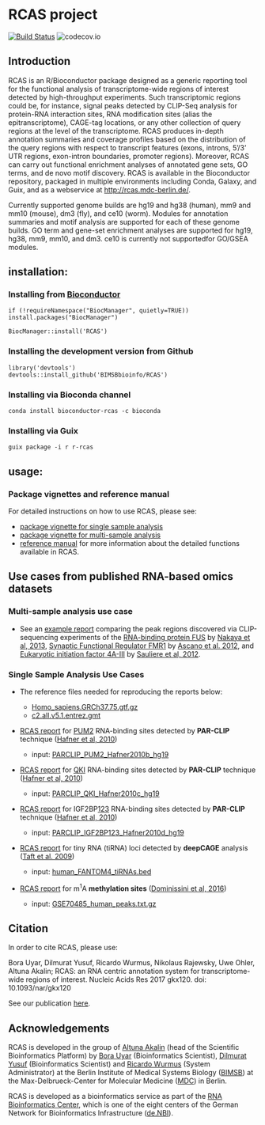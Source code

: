 # RCAS project

[![Build Status](https://travis-ci.org/BIMSBbioinfo/RCAS.svg?branch=master)](https://travis-ci.org/BIMSBbioinfo/RCAS)
![codecov.io](https://codecov.io/github/BIMSBbioinfo/RCAS/coverage.svg?branch=master)

## Introduction

RCAS is an R/Bioconductor package designed as a generic reporting tool
for the functional analysis of transcriptome-wide regions of interest detected
by high-throughput experiments. Such transcriptomic regions could be,
for instance, signal peaks detected by CLIP-Seq analysis for protein-RNA
interaction sites, RNA modification sites (alias the epitranscriptome),
CAGE-tag locations, or any other collection of query regions at the level of
the transcriptome. RCAS produces in-depth annotation summaries and
coverage profiles based on the distribution of the query regions with respect
to transcript features (exons, introns, 5’/3’ UTR regions, exon-intron
boundaries, promoter regions). Moreover, RCAS can carry out functional
enrichment analyses of annotated gene sets, GO terms, and de novo motif
discovery. RCAS is available in the Bioconductor repository, packaged in multiple
environments including Conda, Galaxy, and Guix, and as a webservice
at http://rcas.mdc-berlin.de/.

Currently supported genome builds are hg19 and hg38 (human), mm9 and mm10 (mouse), dm3 (fly), and ce10 (worm). 
Modules for annotation summaries and motif analysis are supported for each of these genome  builds. 
GO term and gene-set enrichment analyses are supported for hg19, hg38, mm9, mm10, and dm3. ce10 is currently not supportedfor GO/GSEA modules. 

## installation:

### Installing from [Bioconductor](http://bioconductor.org/packages/3.4/bioc/html/RCAS.html)
`if (!requireNamespace("BiocManager", quietly=TRUE))`
    `install.packages("BiocManager")`

`BiocManager::install('RCAS')`

### Installing the development version from Github
```
library('devtools')
devtools::install_github('BIMSBbioinfo/RCAS')
```

### Installing via Bioconda channel

`conda install bioconductor-rcas -c bioconda`

### Installing via Guix

`guix package -i r r-rcas`

## usage:

### Package vignettes and reference manual

For detailed instructions on how to use RCAS, please see: 
  - [package vignette for single sample analysis](http://bioconductor.org/packages/release/bioc/vignettes/RCAS/inst/doc/RCAS.vignette.html) 
  - [package vignette for multi-sample analysis](http://bioconductor.org/packages/release/bioc/vignettes/RCAS/inst/doc/RCAS.metaAnalysis.vignette.html)
  - [reference manual](http://bioconductor.org/packages/3.4/bioc/manuals/RCAS/man/RCAS.pdf) for more information about the detailed functions available in RCAS.

## Use cases from published RNA-based omics datasets

### Multi-sample analysis use case

- See an [example report](https://bimsbstatic.mdc-berlin.de/akalin/buyar/RCAS/1.4.2/RCAS.html) comparing the peak regions discovered via CLIP-sequencing experiments of the [RNA-binding protein FUS](http://www.uniprot.org/uniprot/P35637) by [Nakaya et al, 2013](https://www.ncbi.nlm.nih.gov/pubmed/23389473), [Synaptic Functional Regulator FMR1](http://www.uniprot.org/uniprot/Q06787) by [Ascano et al. 2012](https://www.ncbi.nlm.nih.gov/pubmed/23235829), and [Eukaryotic initiation factor 4A-III](http://www.uniprot.org/uniprot/P38919) by [Sauliere et al, 2012](https://www.ncbi.nlm.nih.gov/pubmed/23085716).


### Single Sample Analysis Use Cases

- The reference files needed for reproducing the reports below:
    - [Homo_sapiens.GRCh37.75.gtf.gz]( http://ftp.ensembl.org/pub/release-75/gtf/homo_sapiens/Homo_sapiens.GRCh37.75.gtf.gz)
    - [c2.all.v5.1.entrez.gmt](http://software.broadinstitute.org/gsea/msigdb/download_file.jsp?filePath=/resources/msigdb/5.1/c2.all.v5.1.entrez.gmt)

- [RCAS report](https://bimsbstatic.mdc-berlin.de/akalin/buyar/RCAS/1.1.1/PARCLIP_PUM2_Hafner2010b_hg19.bed.RCAS.report.html) for [PUM2](http://www.uniprot.org/uniprot/Q8TB72) RNA-binding sites detected by **PAR-CLIP** technique ([Hafner et al, 2010](https://www.ncbi.nlm.nih.gov/pubmed/20371350))
  - input:  [PARCLIP_PUM2_Hafner2010b_hg19](http://dorina.mdc-berlin.de/api/v1.0/download/regulator/hg19/PARCLIP_PUM2_Hafner2010b_hg19)


- [RCAS report](https://bimsbstatic.mdc-berlin.de/akalin/buyar/RCAS/1.1.1/PARCLIP_QKI_Hafner2010c_hg19.bed.RCAS.report.html) for [QKI](http://www.uniprot.org/uniprot/Q96PU8) RNA-binding sites detected by **PAR-CLIP** technique ([Hafner et al, 2010](https://www.ncbi.nlm.nih.gov/pubmed/20371350))
  - input: [PARCLIP_QKI_Hafner2010c_hg19](http://dorina.mdc-berlin.de/api/v1.0/download/regulator/hg19/PARCLIP_QKI_Hafner2010c_hg19 )


- [RCAS report](https://bimsbstatic.mdc-berlin.de/akalin/buyar/RCAS/1.1.1/PARCLIP_IGF2BP123_Hafner2010d_hg19.bed.RCAS.report.html) for IGF2BP[1](http://www.uniprot.org/uniprot/Q9NZI8)[2](http://www.uniprot.org/uniprot/Q9Y6M1)[3](http://www.uniprot.org/uniprot/O00425) RNA-binding sites detected by **PAR-CLIP** technique ([Hafner et al, 2010](https://www.ncbi.nlm.nih.gov/pubmed/20371350))
  - input:  [PARCLIP_IGF2BP123_Hafner2010d_hg19](http://dorina.mdc-berlin.de/api/v1.0/download/regulator/hg19/PARCLIP_IGF2BP123_Hafner2010d_hg19)


- [RCAS report](https://bimsbstatic.mdc-berlin.de/akalin/buyar/RCAS/1.1.1/human_FANTOM4_tiRNAs-hg19.bed.RCAS.report.html) for tiny RNA (tiRNA) loci detected by **deepCAGE** analysis ([Taft et al. 2009](https://www.ncbi.nlm.nih.gov/pubmed/19377478))
    - input: [human_FANTOM4_tiRNAs.bed](http://fantom.gsc.riken.jp/4/download/Supplemental_Materials/Taft_et_al_2009/human_FANTOM4_tiRNAs.bed)


- [RCAS report](https://bimsbstatic.mdc-berlin.de/akalin/buyar/RCAS/1.1.1/m1Asites.dominissini.2016.resized.bed.RCAS.report.html) for m<sup>1</sup>A **methylation sites** ([Dominissini et al, 2016](https://www.ncbi.nlm.nih.gov/pubmed/26863196))
    - input: [GSE70485_human_peaks.txt.gz](http://www.ncbi.nlm.nih.gov/geo/download/?acc=GSE70485&format=file&file=GSE70485%5Fhuman%5Fpeaks%2Etxt%2Egz)

## Citation
In order to cite RCAS, please use: 

Bora Uyar, Dilmurat Yusuf, Ricardo Wurmus, Nikolaus Rajewsky, Uwe Ohler, Altuna Akalin; RCAS: an RNA centric annotation
  system for transcriptome-wide regions of interest. Nucleic Acids Res 2017 gkx120. doi: 10.1093/nar/gkx120

See our publication [here](https://academic.oup.com/nar/article/3038237/RCAS-an-RNA-centric-annotation-system-for). 

## Acknowledgements

RCAS is developed in the group of
[Altuna Akalin](http://bioinformatics.mdc-berlin.de/team.html#altuna-akalin-phd)
(head of the Scientific Bioinformatics Platform) by
[Bora Uyar](http://bioinformatics.mdc-berlin.de/team.html#bora-uyar-phd)
(Bioinformatics Scientist),
[Dilmurat Yusuf](http://bioinformatics.mdc-berlin.de/team.html#dilmurat-yusuf-phd)
(Bioinformatics Scientist) and
[Ricardo Wurmus](http://bioinformatics.mdc-berlin.de/team.html#ricardo-wurmus)
(System Administrator) at the Berlin Institute of Medical Systems Biology
([BIMSB](https://www.mdc-berlin.de/13800178/en/bimsb))
at the Max-Delbrueck-Center for Molecular Medicine
([MDC](https://www.mdc-berlin.de)) in Berlin.

RCAS is developed as a bioinformatics service as part of
the [RNA Bioinformatics Center](http://www.denbi.de/index.php/rbc),
which is one of the eight centers of
the German Network for Bioinformatics Infrastructure
([de.NBI](http://www.denbi.de/)).
